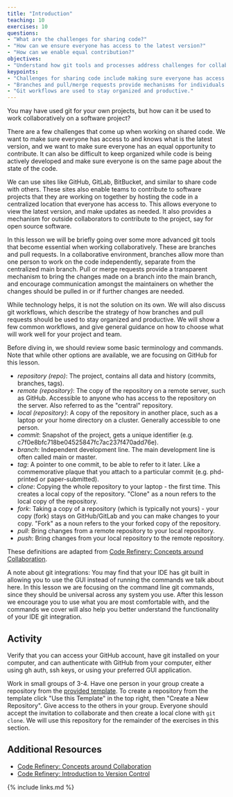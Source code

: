 ```yaml
---
title: "Introduction"
teaching: 10
exercises: 10
questions:
- "What are the challenges for sharing code?"
- "How can we ensure everyone has access to the latest version?"
- "How can we enable equal contribution?"
objectives:
- "Understand how git tools and processes address challenges for collaborative code development"
keypoints:
- "Challenges for sharing code include making sure everyone has access to the latest version, everyone can contribute equally, keeping organized, and making sure everyone has equal opportunity to contribute."
- "Branches and pull/merge requests provide mechanisms for individuals to work on the code independently and then integrate those changes into the main codebase."
- "Git workflows are used to stay organized and productive."
---
```


You may have used git for your own projects, but how can it be used to work collaboratively on a software project?

There are a few challenges that come up when working on shared code. We want to make sure everyone has access to and knows what is the latest version, and we want to make sure everyone has an equal opportunity to contribute. It can also be difficult to keep organized while code is being actively developed and make sure everyone is on the same page about the state of the code.

We can use sites like GitHub, GitLab, BitBucket, and similar to share code with others. These sites also enable teams to contribute to software projects that they are working on together by hosting the code in a centralized location that everyone has access to. This allows everyone to view the latest version, and make updates as needed. It also provides a mechanism for outside collaborators to contribute to the project, say for open source software.

In this lesson we will be briefly going over some more advanced git tools that become essential when working collaboratively. These are branches and pull requests. In a collaborative environment, branches allow more than one person to work on the code independently, separate from the centralized main branch. Pull or merge requests provide a transparent mechanism to bring the changes made on a branch into the main branch, and encourage communication amongst the maintainers on whether the changes should be pulled in or if further changes are needed.

While technology helps, it is not the solution on its own. We will also discuss git workflows, which describe the strategy of how branches and pull requests should be used to stay organized and productive. We will show a few common workflows, and give general guidance on how to choose what will work well for your project and team.

Before diving in, we should review some basic terminology and commands. Note that while other options are available, we are focusing on GitHub for this lesson.

- *repository (repo)*: The project, contains all data and history (commits, branches, tags).
- *remote (repository)*: The copy of the repository on a remote server, such as GitHub. Accessible to anyone who has access to the repository on the server. Also referred to as the "central" repository.
- *local (repository)*: A copy of the repository in another place, such as a laptop or your home directory on a cluster. Generally accessible to one person.
- *commit*: Snapshot of the project, gets a unique identifier (e.g. c7f0e8bfc718be04525847fc7ac237f470add76e).
- *branch*: Independent development line. The main development line is often called main or master.
- *tag*: A pointer to one commit, to be able to refer to it later. Like a commemorative plaque that you attach to a particular commit (e.g. phd-printed or paper-submitted).
- *clone*: Copying the whole repository to your laptop - the first time. This creates a local copy of the repository. "Clone" as a noun refers to the local copy of the repository.
- *fork*: Taking a copy of a repository (which is typically not yours) - your copy (fork) stays on GitHub/GitLab and you can make changes to your copy. "Fork" as a noun refers to the your forked copy of the repository.
- *pull*: Bring changes from a remote repository to your local repository.
- *push*: Bring changes from your local repository to the remote repository.

These definitions are adapted from [Code Refinery: Concepts around Collaboration](https://coderefinery.github.io/git-collaborative/concepts/).

A note about git integrations: You may find that your IDE has git built in allowing you to use the GUI instead of running the commands we talk about here. In this lesson we are focusing on the command line git commands, since they should be universal across any system you use. After this lesson we encourage you to use what you are most comfortable with, and the commands we cover will also help you better understand the functionality of your IDE git integration.

## Activity

Verify that you can access your GitHub account, have git installed on your computer, and can authenticate with GitHub from your computer, either using gh auth, ssh keys, or using your preferred GUI application.

Work in small groups of 3-4. Have one person in your group create a repository from the [provided template](https://github.com/INTERSECT-training/intersect-training-practice). To create a repository from the template click "Use this Template" in the top right, then "Create a New Repository". Give access to the others in your group. Everyone should accept the invitation to collaborate and then create a local clone with `git clone`. We will use this repository for the remainder of the exercises in this section.

## Additional Resources
- [Code Refinery: Concepts around Collaboration](https://coderefinery.github.io/git-collaborative/concepts/)
- [Code Refinery: Introduction to Version Control](https://coderefinery.github.io/git-intro/)

{% include links.md %}
